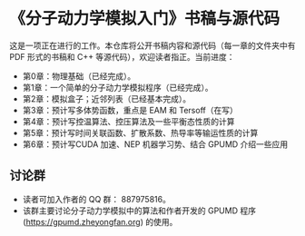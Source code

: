 # 《分子动力学模拟入门》书稿与源代码

这是一项正在进行的工作。本仓库将公开书稿内容和源代码（每一章的文件夹中有 PDF 形式的书稿和 C++ 等源代码），欢迎读者指正。当前进度：
- 第0章：物理基础（已经完成）。
- 第1章：一个简单的分子动力学模拟程序（已经完成）。
- 第2章：模拟盒子；近邻列表（已经基本完成）。
- 第3章：预计写多体势函数，重点是 EAM 和 Tersoff（在写）
- 第4章：预计写控温算法、控压算法及一些平衡态性质的计算
- 第5章：预计写时间关联函数、扩散系数、热导率等输运性质的计算
- 第6章：预计写CUDA 加速、NEP 机器学习势、结合 GPUMD 介绍一些应用

## 讨论群
* 读者可加入作者的 QQ 群： 887975816。
* 该群主要讨论分子动力学模拟中的算法和作者开发的 GPUMD 程序 (https://gpumd.zheyongfan.org) 的使用。

